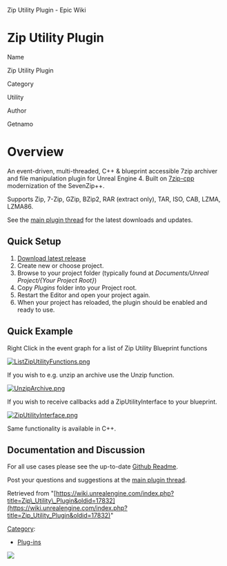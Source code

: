 Zip Utility Plugin - Epic Wiki                    

Zip Utility Plugin
==================

  

Name

Zip Utility Plugin

Category

Utility

Author

Getnamo

Overview
========

An event-driven, multi-threaded, C++ & blueprint accessible 7zip archiver and file manipulation plugin for Unreal Engine 4. Built on [7zip-cpp](https://github.com/getnamo/7zip-cpp) modernization of the SevenZip++.

Supports Zip, 7-Zip, GZip, BZip2, RAR (extract only), TAR, ISO, CAB, LZMA, LZMA86.

See the [main plugin thread](https://forums.unrealengine.com/showthread.php?95022-Plugin-ZipUtility-(7zip)) for the latest downloads and updates.

Quick Setup
-----------

1.  [Download latest release](https://github.com/getnamo/ZipUtility-ue4/releases)
2.  Create new or choose project.
3.  Browse to your project folder (typically found at _Documents/Unreal Project/{Your Project Root}_)
4.  Copy _Plugins_ folder into your Project root.
5.  Restart the Editor and open your project again.
6.  When your project has reloaded, the plugin should be enabled and ready to use.

Quick Example
-------------

Right Click in the event graph for a list of Zip Utility Blueprint functions

[![ListZipUtilityFunctions.png](https://d26ilriwvtzlb.cloudfront.net/7/70/ListZipUtilityFunctions.png)](/File:ListZipUtilityFunctions.png)

If you wish to e.g. unzip an archive use the Unzip function.

[![UnzipArchive.png](https://d26ilriwvtzlb.cloudfront.net/2/25/UnzipArchive.png)](/File:UnzipArchive.png)

If you wish to receive callbacks add a ZipUtilityInterface to your blueprint.

[![ZipUtilityInterface.png](https://d26ilriwvtzlb.cloudfront.net/a/a4/ZipUtilityInterface.png)](/File:ZipUtilityInterface.png)

  
Same functionality is available in C++.

Documentation and Discussion
----------------------------

For all use cases please see the up-to-date [Github Readme](https://github.com/getnamo/ZipUtility-ue4).

Post your questions and suggestions at the [main plugin thread](https://forums.unrealengine.com/showthread.php?95022-Plugin-ZipUtility-(7zip)).

Retrieved from "[https://wiki.unrealengine.com/index.php?title=Zip\_Utility\_Plugin&oldid=17832](https://wiki.unrealengine.com/index.php?title=Zip_Utility_Plugin&oldid=17832)"

[Category](/Special:Categories "Special:Categories"):

*   [Plug-ins](/Category:Plug-ins "Category:Plug-ins")

  ![](https://tracking.unrealengine.com/track.png)